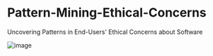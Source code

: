 # Pattern-Mining-Ethical-Concerns

Uncovering Patterns  in End-Users' Ethical Concerns about Software

![image](https://github.com/ozgekaracam/Pattern-Mining-App-Reviews/assets/90089950/be2f7e8c-e370-4b38-aefe-de98d360866c)

